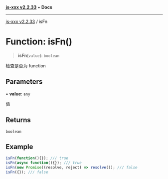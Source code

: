 [**js-xxx v2.2.33**](../README.md) • **Docs**

***

[js-xxx v2.2.33](../README.md) / isFn

# Function: isFn()

> **isFn**(`value`): `boolean`

检查是否为 function

## Parameters

• **value**: `any`

值

## Returns

`boolean`

## Example

```ts
isFn(function(){}); /// true
isFn(async function(){}); /// true
isFn(new Promise((resolve, reject) => resolve()); /// false
isFn({}); /// false
```
